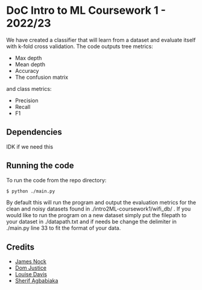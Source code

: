 # DoC Intro to ML Coursework 1 - 2022/23

We have created a classifier that will learn from a dataset and evaluate itself with k-fold cross validation.
The code outputs tree metrics:

- Max depth
- Mean depth
- Accuracy
- The confusion matrix

and class metrics:

- Precision
- Recall
- F1

## Dependencies
IDK if we need this
## Running the code

To run the code from the repo directory:

```bash
$ python ./main.py
```

By default this will run the program and output the evaluation metrics for the clean and noisy datasets found in ./intro2ML-coursework1/wifi_db/ . If you would like to run the program on a new dataset simply put the filepath to your dataset in ./datapath.txt and if needs be change the delimiter in ./main.py line 33 to fit the format of your data.

## Credits

- [James Nock](https://github.com/Jpnock)
- [Dom Justice](https://github.com/DomJustice)
- [Louise Davis](https://github.com/ljd20)
- [Sherif Agbabiaka](https://github.com/sheriff4000)